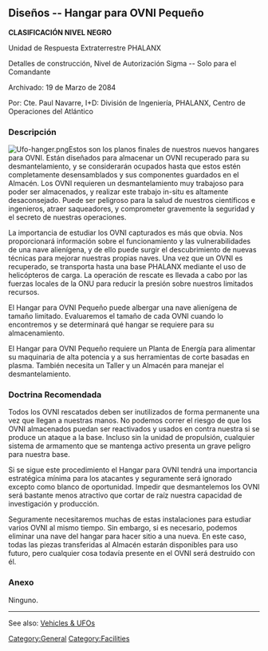 ## Diseños -- Hangar para OVNI Pequeño

**CLASIFICACIÓN NIVEL NEGRO**

Unidad de Respuesta Extraterrestre PHALANX

Detalles de construcción, Nivel de Autorización Sigma -- Solo para el
Comandante

Archivado: 19 de Marzo de 2084

Por: Cte. Paul Navarre, I+D: División de Ingeniería, PHALANX, Centro de
Operaciones del Atlántico

### Descripción

![](Ufo-hanger.png "Ufo-hanger.png")Estos son los planos finales de
nuestros nuevos hangares para OVNI. Están diseñados para almacenar un
OVNI recuperado para su desmantelamiento, y se considerarán ocupados
hasta que estos estén completamente desensamblados y sus componentes
guardados en el Almacén. Los OVNI requieren un desmantelamiento muy
trabajoso para poder ser almacenados, y realizar este trabajo in-situ es
altamente desaconsejado. Puede ser peligroso para la salud de nuestros
científicos e ingenieros, atraer saqueadores, y comprometer gravemente
la seguridad y el secreto de nuestras operaciones.

La importancia de estudiar los OVNI capturados es más que obvia. Nos
proporcionará información sobre el funcionamiento y las vulnerabilidades
de una nave alienígena, y de ello puede surgir el descubrimiento de
nuevas técnicas para mejorar nuestras propias naves. Una vez que un OVNI
es recuperado, se transporta hasta una base PHALANX mediante el uso de
helicópteros de carga. La operación de rescate es llevada a cabo por las
fuerzas locales de la ONU para reducir la presión sobre nuestros
limitados recursos.

El Hangar para OVNI Pequeño puede albergar una nave alienígena de tamaño
limitado. Evaluaremos el tamaño de cada OVNI cuando lo encontremos y se
determinará qué hangar se requiere para su almacenamiento.

El Hangar para OVNI Pequeño requiere un Planta de Energía para alimentar
su maquinaria de alta potencia y a sus herramientas de corte basadas en
plasma. También necesita un Taller y un Almacén para manejar el
desmantelamiento.

### Doctrina Recomendada

Todos los OVNI rescatados deben ser inutilizados de forma permanente una
vez que llegan a nuestras manos. No podemos correr el riesgo de que los
OVNI almacenados puedan ser reactivados y usados en contra nuestra si se
produce un ataque a la base. Incluso sin la unidad de propulsión,
cualquier sistema de armamento que se mantenga activo presenta un grave
peligro para nuestra base.

Si se sigue este procedimiento el Hangar para OVNI tendrá una
importancia estratégica mínima para los atacantes y seguramente será
ignorado excepto como blanco de oportunidad. Impedir que desmantelemos
los OVNI será bastante menos atractivo que cortar de raíz nuestra
capacidad de investigación y producción.

Seguramente necesitaremos muchas de estas instalaciones para estudiar
varios OVNI al mismo tiempo. Sin embargo, si es necesario, podemos
eliminar una nave del hangar para hacer sitio a una nueva. En este caso,
todas las piezas transferidas al Almacén estarán disponibles para uso
futuro, pero cualquier cosa todavía presente en el OVNI será destruido
con él.

### Anexo

Ninguno.

------------------------------------------------------------------------

See also: [Vehicles & UFOs](Vehicles_&_UFOs "wikilink")

[Category:General](Category:General "wikilink")
[Category:Facilities](Category:Facilities "wikilink")